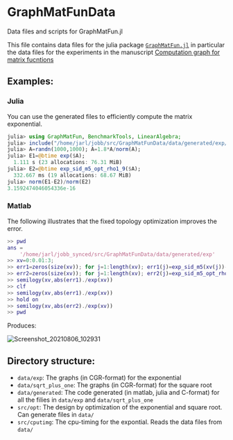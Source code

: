 # GraphMatFunData
Data files and scripts for GraphMatFun.jl 

This file contains data files for the julia package [`GraphMatFun.jl`](https://github.com/matrixfunctions/GraphMatFun.jl) in particular the data files for the experiments in the manuscript [Computation graph for matrix fucntions](https://arxiv.org/abs/2107.12198)

## Examples:


### Julia 

You can use the generated files to efficiently compute the matrix exponential. 

```julia
julia> using GraphMatFun, BenchmarkTools, LinearAlgebra;
julia> include("/home/jarl/jobb/src/GraphMatFunData/data/generated/exp/exp_sid_m5_opt_rho1_9.jl");
julia> A=randn(1000,1000); A=1.8*A/norm(A);
julia> E1=@btime exp($A);
  1.111 s (23 allocations: 76.31 MiB)
julia> E2=@btime exp_sid_m5_opt_rho1_9($A);
  332.667 ms (19 allocations: 68.67 MiB)
julia> norm(E1-E2)/norm(E2)
3.1592474046054336e-16
```

### Matlab

The following illustrates that the fixed topology optimization improves the error. 

```matlab
>> pwd
ans =
    '/home/jarl/jobb_synced/src/GraphMatFunData/data/generated/exp'
>> xv=0:0.01:3;
>> err1=zeros(size(xv)); for j=1:length(xv); err1(j)=exp_sid_m5(xv(j))-exp(xv(j)); end
>> err2=zeros(size(xv)); for j=1:length(xv); err2(j)=exp_sid_m5_opt_rho1_9(xv(j))-exp(xv(j)); end
>> semilogy(xv,abs(err1)./exp(xv))
>> clf     
>> semilogy(xv,abs(err1)./exp(xv))
>> hold on                        
>> semilogy(xv,abs(err2)./exp(xv))
>> pwd
```

Produces: 

 ![Screenshot_20210806_102931](https://user-images.githubusercontent.com/11163595/128481669-dfbb7a85-7e20-4d9c-8dcb-937eba9954d4.png)


## Directory structure:
* `data/exp`: The graphs (in CGR-format) for the exponential
* `data/sqrt_plus_one`: The graphs (in CGR-format) for the square root
* `data/generated`: The code generated (in matlab, julia and C-format) for all the filies in `data/exp` and `data/sqrt_plus_one`
* `src/opt`: The design by optimization of the exponential and square root. Can generate files in `data/`
* `src/cputimg`: The cpu-timing for the expontial. Reads the data files from `data/`
